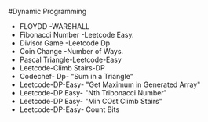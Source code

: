 #Dynamic Programming
<ul>
   <li>FLOYDD -WARSHALL </li>
  <li>Fibonacci Number -Leetcode Easy.</li>
   <li>Divisor Game -Leetcode Dp</li>
   <li>Coin Change -Number of Ways.</li>
   <li> Pascal Triangle-Leetcode-Easy</li>
   <li>Leetcode-Climb Stairs-DP</li>
   <li>Codechef- Dp- "Sum in a Triangle"</li>
   <li>Leetcode-DP-Easy-  "Get Maximum in Generated Array" </li>
   <li>Leetcode-DP Easy- "Nth Tribonacci Number"</li>
   <li>Leetcode-DP Easy- "Min COst Climb Stairs"</li>
   <li>Leetcode-DP-Easy- Count Bits</li>
</ul>
